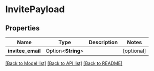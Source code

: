 # InvitePayload

## Properties

Name | Type | Description | Notes
------------ | ------------- | ------------- | -------------
**invitee_email** | Option<**String**> |  | [optional]

[[Back to Model list]](../README.md#documentation-for-models) [[Back to API list]](../README.md#documentation-for-api-endpoints) [[Back to README]](../README.md)


